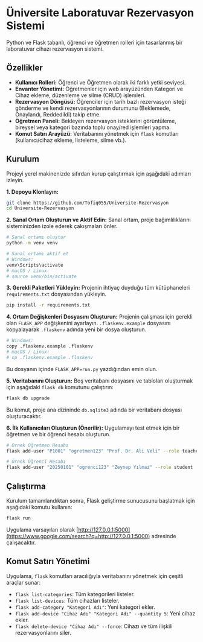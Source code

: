 
# Üniversite Laboratuvar Rezervasyon Sistemi

Python ve Flask tabanlı, öğrenci ve öğretmen rolleri için tasarlanmış bir laboratuvar cihazı rezervasyon sistemi.

## Özellikler
- **Kullanıcı Rolleri:** Öğrenci ve Öğretmen olarak iki farklı yetki seviyesi.
- **Envanter Yönetimi:** Öğretmenler için web arayüzünden Kategori ve Cihaz ekleme, düzenleme ve silme (CRUD) işlemleri.
- **Rezervasyon Döngüsü:** Öğrenciler için tarih bazlı rezervasyon isteği gönderme ve kendi rezervasyonlarının durumunu (Beklemede, Onaylandı, Reddedildi) takip etme.
- **Öğretmen Paneli:** Bekleyen rezervasyon isteklerini görüntüleme, bireysel veya kategori bazında toplu onay/red işlemleri yapma.
- **Komut Satırı Arayüzü:** Veritabanını yönetmek için `flask` komutları (kullanıcı/cihaz ekleme, listeleme, silme vb.).

## Kurulum

Projeyi yerel makinenizde sıfırdan kurup çalıştırmak için aşağıdaki adımları izleyin.

**1. Depoyu Klonlayın:**
```bash
git clone https://github.com/Tofiq055/Universite-Rezervasyon
cd Universite-Rezervasyon
````

**2. Sanal Ortam Oluşturun ve Aktif Edin:**
Sanal ortam, proje bağımlılıklarını sisteminizden izole ederek çakışmaları önler.

```bash
# Sanal ortamı oluştur
python -m venv venv

# Sanal ortamı aktif et
# Windows:
venv\Scripts\activate
# macOS / Linux:
# source venv/bin/activate
```

**3. Gerekli Paketleri Yükleyin:**
Projenin ihtiyaç duyduğu tüm kütüphaneleri `requirements.txt` dosyasından yükleyin.

```bash
pip install -r requirements.txt
```

**4. Ortam Değişkenleri Dosyasını Oluşturun:**
Projenin çalışması için gerekli olan `FLASK_APP` değişkenini ayarlayın. `.flaskenv.example` dosyasını kopyalayarak `.flaskenv` adında yeni bir dosya oluşturun.

```bash
# Windows:
copy .flaskenv.example .flaskenv
# macOS / Linux:
# cp .flaskenv.example .flaskenv
```

Bu dosyanın içinde `FLASK_APP=run.py` yazdığından emin olun.

**5. Veritabanını Oluşturun:**
Boş veritabanı dosyasını ve tabloları oluşturmak için aşağıdaki `flask db` komutunu çalıştırın:

```bash
flask db upgrade
```

Bu komut, proje ana dizininde `db.sqlite3` adında bir veritabanı dosyası oluşturacaktır.

**6. İlk Kullanıcıları Oluşturun (Önerilir):**
Uygulamayı test etmek için bir öğretmen ve bir öğrenci hesabı oluşturun.

```bash
# Örnek Öğretmen Hesabı
flask add-user "P1001" "ogretmen123" "Prof. Dr. Ali Veli" --role teacher

# Örnek Öğrenci Hesabı
flask add-user "20250101" "ogrenci123" "Zeynep Yılmaz" --role student
```

## Çalıştırma

Kurulum tamamlandıktan sonra, Flask geliştirme sunucusunu başlatmak için aşağıdaki komutu kullanın:

```bash
flask run
```

Uygulama varsayılan olarak [http://127.0.0.1:5000](https://www.google.com/search?q=http://127.0.0.1:5000) adresinde çalışacaktır.

## Komut Satırı Yönetimi

Uygulama, `flask` komutları aracılığıyla veritabanını yönetmek için çeşitli araçlar sunar:

  - `flask list-categories`: Tüm kategorileri listeler.
  - `flask list-devices`: Tüm cihazları listeler.
  - `flask add-category "Kategori Adı"`: Yeni kategori ekler.
  - `flask add-device "Cihaz Adı" "Kategori Adı" --quantity 5`: Yeni cihaz ekler.
  - `flask delete-device "Cihaz Adı" --force`: Cihazı ve tüm ilişkili rezervasyonlarını siler.

<!-- end list -->

```
```

